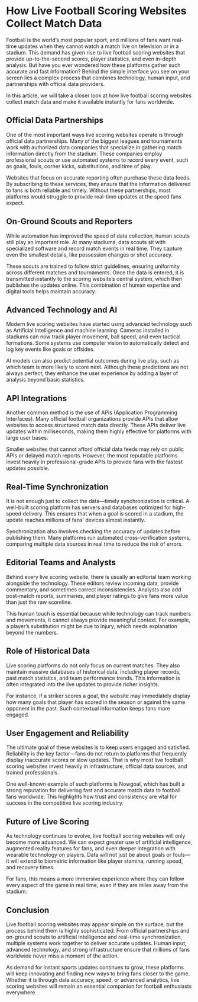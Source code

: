 <!DOCTYPE html>
<html lang="en">
<head>
  <meta charset="UTF-8">
  <meta name="viewport" content="width=device-width, initial-scale=1.0">
  <title>How Live Football Scoring Websites Collect Match Data</title>
</head>
<body>
  <h1>How Live Football Scoring Websites Collect Match Data</h1>

  <p>Football is the world’s most popular sport, and millions of fans want real-time updates when they cannot watch a match live on television or in a stadium. This demand has given rise to live football scoring websites that provide up-to-the-second scores, player statistics, and even in-depth analysis. But have you ever wondered how these platforms gather such accurate and fast information? Behind the simple interface you see on your screen lies a complex process that combines technology, human input, and partnerships with official data providers.</p>

  <p>In this article, we will take a closer look at how live football scoring websites collect match data and make it available instantly for fans worldwide.</p>

  <h2>Official Data Partnerships</h2>
  <p>One of the most important ways live scoring websites operate is through official data partnerships. Many of the biggest leagues and tournaments work with authorized data companies that specialize in gathering match information directly from the stadium. These companies employ professional scouts or use automated systems to record every event, such as goals, fouls, corner kicks, substitutions, and time of play.</p>
  <p>Websites that focus on accurate reporting often purchase these data feeds. By subscribing to these services, they ensure that the information delivered to fans is both reliable and timely. Without these partnerships, most platforms would struggle to provide real-time updates at the speed fans expect.</p>

  <h2>On-Ground Scouts and Reporters</h2>
  <p>While automation has improved the speed of data collection, human scouts still play an important role. At many stadiums, data scouts sit with specialized software and record match events in real time. They capture even the smallest details, like possession changes or shot accuracy.</p>
  <p>These scouts are trained to follow strict guidelines, ensuring uniformity across different matches and tournaments. Once the data is entered, it is transmitted instantly to the scoring website’s central system, which then publishes the updates online. This combination of human expertise and digital tools helps maintain accuracy.</p>

  <h2>Advanced Technology and AI</h2>
  <p>Modern live scoring websites have started using advanced technology such as Artificial Intelligence and machine learning. Cameras installed in stadiums can now track player movement, ball speed, and even tactical formations. Some systems use computer vision to automatically detect and log key events like goals or offsides.</p>
  <p>AI models can also predict potential outcomes during live play, such as which team is more likely to score next. Although these predictions are not always perfect, they enhance the user experience by adding a layer of analysis beyond basic statistics.</p>

  <h2>API Integrations</h2>
  <p>Another common method is the use of APIs (Application Programming Interfaces). Many official football organizations provide APIs that allow websites to access structured match data directly. These APIs deliver live updates within milliseconds, making them highly effective for platforms with large user bases.</p>
  <p>Smaller websites that cannot afford official data feeds may rely on public APIs or delayed match reports. However, the most reputable platforms invest heavily in professional-grade APIs to provide fans with the fastest updates possible.</p>

  <h2>Real-Time Synchronization</h2>
  <p>It is not enough just to collect the data—timely synchronization is critical. A well-built scoring platform has servers and databases optimized for high-speed delivery. This ensures that when a goal is scored in a stadium, the update reaches millions of fans’ devices almost instantly.</p>
  <p>Synchronization also involves checking the accuracy of updates before publishing them. Many platforms run automated cross-verification systems, comparing multiple data sources in real time to reduce the risk of errors.</p>

  <h2>Editorial Teams and Analysts</h2>
  <p>Behind every live scoring website, there is usually an editorial team working alongside the technology. These editors review incoming data, provide commentary, and sometimes correct inconsistencies. Analysts also add post-match reports, summaries, and player ratings to give fans more value than just the raw scoreline.</p>
  <p>This human touch is essential because while technology can track numbers and movements, it cannot always provide meaningful context. For example, a player’s substitution might be due to injury, which needs explanation beyond the numbers.</p>

  <h2>Role of Historical Data</h2>
  <p>Live scoring platforms do not only focus on current matches. They also maintain massive databases of historical data, including player records, past match statistics, and team performance trends. This information is often integrated into the live updates to provide richer insights.</p>
  <p>For instance, if a striker scores a goal, the website may immediately display how many goals that player has scored in the season or against the same opponent in the past. Such contextual information keeps fans more engaged.</p>

  <h2>User Engagement and Reliability</h2>
  <p>The ultimate goal of these websites is to keep users engaged and satisfied. Reliability is the key factor—fans do not return to platforms that frequently display inaccurate scores or slow updates. That is why most live football scoring websites invest heavily in infrastructure, official data sources, and trained professionals.</p>
  <p>One well-known example of such platforms is Nowgoal, which has built a strong reputation for delivering fast and accurate match data to football fans worldwide. This highlights how trust and consistency are vital for success in the competitive live scoring industry.</p>

  <h2>Future of Live Scoring</h2>
  <p>As technology continues to evolve, live football scoring websites will only become more advanced. We can expect greater use of artificial intelligence, augmented reality features for fans, and even deeper integration with wearable technology on players. Data will not just be about goals or fouls—it will extend to biometric information like player stamina, running speed, and recovery times.</p>
  <p>For fans, this means a more immersive experience where they can follow every aspect of the game in real time, even if they are miles away from the stadium.</p>

  <h2>Conclusion</h2>
  <p>Live football scoring websites may appear simple on the surface, but the process behind them is highly sophisticated. From official partnerships and on-ground scouts to artificial intelligence and real-time synchronization, multiple systems work together to deliver accurate updates. Human input, advanced technology, and strong infrastructure ensure that millions of fans worldwide never miss a moment of the action.</p>
  <p>As demand for instant sports updates continues to grow, these platforms will keep innovating and finding new ways to bring fans closer to the game. Whether it is through data accuracy, speed, or advanced analytics, live scoring websites will remain an essential companion for football enthusiasts everywhere.</p>
</body>
</html>
